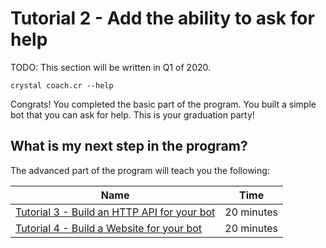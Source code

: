 # Tutorial 2 - Add the ability to ask for help
TODO: This section will be written in Q1 of 2020.
```
crystal coach.cr --help
```

Congrats! You completed the basic part of the program. You built a simple bot that you can ask for help. This is your graduation party!

## What is my next step in the program?
The advanced part of the program will teach you the following:

| Name        | Time           |
| ------------- |:-------------:|
| [Tutorial 3 - Build an HTTP API for your bot](/adoption-programs/adoption-program-1/tutorial-3/) | 20 minutes
| [Tutorial 4 - Build a Website for your bot](/adoption-programs/adoption-program-1/tutorial-4/) | 20 minutes
